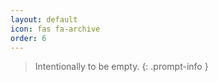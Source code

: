 ```yaml
---
layout: default
icon: fas fa-archive
order: 6
---
```

> Intentionally to be empty.
{: .prompt-info }